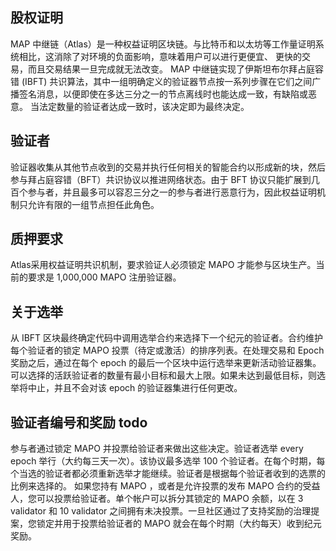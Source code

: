 ## 股权证明

MAP 中继链（Atlas）是一种权益证明区块链。与比特币和以太坊等工作量证明系统相比，这消除了对环境的负面影响，意味着用户可以进行更便宜、
更快的交易，而且交易结果一旦完成就无法改变。 MAP 中继链实现了伊斯坦布尔拜占庭容错 (IBFT)
共识算法，其中一组明确定义的验证器节点按一系列步骤在它们之间广播签名消息，以便即使在多达三分之一的节点离线时也能达成一致，有缺陷或恶意。
当法定数量的验证者达成一致时，该决定即为最终决定。

## 验证者

验证器收集从其他节点收到的交易并执行任何相关的智能合约以形成新的块，然后参与拜占庭容错（BFT）共识协议以推进网络状态。由于
BFT 协议只能扩展到几百个参与者，并且最多可以容忍三分之一的参与者进行恶意行为，因此权益证明机制只允许有限的一组节点担任此角色。

## 质押要求

Atlas采用权益证明共识机制，要求验证人必须锁定 MAPO 才能参与区块生产。当前的要求是 1,000,000 MAPO 注册验证器。

## 关于选举

从 IBFT 区块最终确定代码中调用选举合约来选择下一个纪元的验证者。合约维护每个验证者的锁定 MAPO 投票（待定或激活）的排序列表。在处理交易和
Epoch 奖励之后，通过在每个 epoch 的最后一个区块中运行选举来更新活动验证器集。
可以选择的活跃验证者的数量有最小目标和最大上限。如果未达到最低目标，则选举将中止，并且不会对该 epoch 的验证器集进行任何更改。

## 验证者编号和奖励 todo

参与者通过锁定 MAPO 并投票给验证者来做出这些决定。验证者选举 every epoch 举行（大约每三天一次）。该协议最多选举 100
个验证者。在每个时期，每个当选的验证者都必须重新选举才能继续。验证者是根据每个验证者收到的选票的比例来选择的。
如果您持有 MAPO ，或者是允许投票的发布 MAPO 合约的受益人，您可以投票给验证者。单个帐户可以拆分其锁定的 MAPO 余额，以在 3
validator 和 10 validator 之间拥有未决投票。一旦社区通过了支持奖励的治理提案，您锁定并用于投票给验证者的 MAPO
就会在每个时期（大约每天）收到纪元奖励。